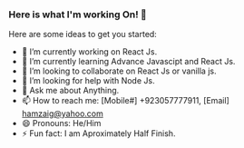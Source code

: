 ### Here is what I'm working On! 👋

Here are some ideas to get you started:

- 🔭 I’m currently working on React Js.
- 🌱 I’m currently learning Advance Javascipt and React Js.
- 👯 I’m looking to collaborate on React Js or vanilla js.
- 🤔 I’m looking for help with Node Js.
- 💬 Ask me about Anything.
- 📫 How to reach me: [Mobile#] +923057777911, [Email] hamzaig@yahoo.com
- 😄 Pronouns: He/Him
- ⚡ Fun fact: I am Aproximately Half Finish.

